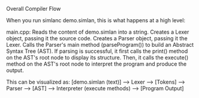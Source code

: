 Overall Compiler Flow

When you run simlanc demo.simlan, this is what happens at a high level:

main.cpp:
Reads the content of demo.simlan into a string.
Creates a Lexer object, passing it the source code.
Creates a Parser object, passing it the Lexer.
Calls the Parser's main method (parseProgram()) to build an Abstract Syntax Tree (AST).
If parsing is successful, it first calls the print() method on the AST's root node to display its structure.
Then, it calls the execute() method on the AST's root node to interpret the program and produce the output.

This can be visualized as:
[demo.simlan (text)] --> Lexer --> [Tokens] --> Parser --> [AST] --> Interpreter (execute methods) --> [Program Output]
